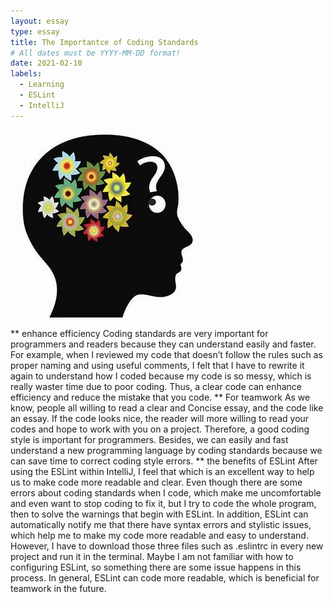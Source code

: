 ```yaml
---
layout: essay
type: essay
title: The Importantce of Coding Standards
# All dates must be YYYY-MM-DD format!
date: 2021-02-10
labels: 
  - Learning
  - ESLint
  - IntelliJ
---
```

<img class="ui medium left floated image" src="../images/equestion.jpeg">

** enhance efficiency
Coding standards are very important for programmers and readers because they can understand easily and faster. For example, when I reviewed my code that doesn’t follow the rules such as proper naming and using useful comments, I felt that I have to rewrite it again to understand how I coded because my code is so messy, which is really waster time due to poor coding. Thus, a clear code can enhance efficiency and reduce the mistake that you code.
** For teamwork 
As we know, people all willing to read a clear and Concise essay, and the code like an essay. If the code looks nice, the reader will more willing to read your codes and hope to work with you on a project. Therefore, a good coding style is important for programmers. Besides, we can easily and fast understand a new programming language by coding standards because we can save time to correct coding style errors.
** the benefits of ESLint 
After using the ESLint within IntelliJ, I feel that which is an excellent way to help us to make code more readable and clear. Even though there are some errors about coding standards when I code, which make me uncomfortable and even want to stop coding to fix it, but I try to code the whole program, then to solve the warnings that begin with ESLint. In addition, ESLint can automatically notify me that there have syntax errors and stylistic issues, which help me to make my code more readable and easy to understand. However, I have to download those three files such as .eslintrc in every new project  and run it in the terminal. Maybe I am not familiar with how to configuring ESLint, so something there are some issue happens in this process. In general, ESLint can code more readable, which is beneficial for teamwork in the future. 

